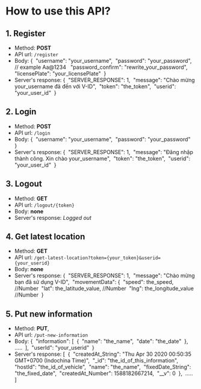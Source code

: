 # How to use this API?

## 1. Register
- Method: **POST**
- API url: ```/register```
- Body: {&nbsp;
	"username": "your_username",&nbsp;
	"password": "your_password", // example Aa@1234 &nbsp;
	"password_confirm": "rewrite_your_password",&nbsp;
	"licensePlate": "your_licensePlate"&nbsp;
}
- Server's response: {&nbsp;
    "SERVER_RESPONSE": 1,&nbsp;
    "message": "Chào mừng your_username đã đến với V-ID",&nbsp;
    "token": "the_token",&nbsp;
    "userid": "your_user_id"&nbsp;
}

## 2. Login
- Method: **POST**
- API url: ```/login```
- Body: {&nbsp;
	"username": "your_username",&nbsp;
	"password": "your_password"&nbsp;
}
- Server's response: {&nbsp;
    "SERVER_RESPONSE": 1,&nbsp;
    "message": "Đăng nhập thành công. Xin chào your_username",&nbsp;
    "token": "the_token",&nbsp;
    "userid": "your_user_id"&nbsp;
}

## 3. Logout
- Method: **GET**
- API url: ```/logout/{token}```
- Body: **none**
- Server's response: *Logged out*

## 4. Get latest location
- Method: **GET**
- API url: ```/get-latest-location?token={your_token}&userid={your_userid}```
- Body: **none**
- Server's response: {&nbsp;
    "SERVER_RESPONSE": 1,&nbsp;
    "message": "Chào mừng bạn đã sử dụng V-ID",&nbsp;
    "movementData": {&nbsp;
        "speed": the_speed, //Number&nbsp;
        "lat": the_latitude_value, //Number&nbsp;
        "lng": the_longitude_value //Number&nbsp;
}

## 5. Put new information
- Method: **PUT**,
- API url: ```/put-new-information```
- Body: {&nbsp;
	"information": [&nbsp;
			{&nbsp;
				"name": "the_name",&nbsp;
				"date": "the_date"&nbsp;
			},&nbsp;
      .....&nbsp;
		],&nbsp;
	"userId": "your_userid"&nbsp;
}
- Server's response: [&nbsp;
    {&nbsp;
        "createdAt_String": "Thu Apr 30 2020 00:50:35 GMT+0700 (Indochina Time)",&nbsp;
        "_id": "the_id_of_this_information",&nbsp;
        "hostId": "the_id_of_vehicle",&nbsp;
        "name": "the_name",&nbsp;
        "fixedDate_String": "the_fixed_date",&nbsp;
        "createdAt_Number": 1588182667214,&nbsp;
        "__v": 0&nbsp;
    },&nbsp;
    .....&nbsp;
]

